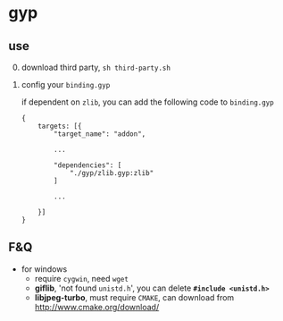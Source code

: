 # gyp

## use

0. download third party, `sh third-party.sh`
0. config your `binding.gyp`

    if dependent on `zlib`, you can add the following code to `binding.gyp`

    ```
    {
        targets: [{
            "target_name": "addon",
            
            ...

            "dependencies": [
                "./gyp/zlib.gyp:zlib"
            ]

            ...
            
        }]
    }
    ```

## F&Q

- for windows
    - require `cygwin`, need `wget`
    - **giflib**, 'not found `unistd.h`', you can delete **`#include <unistd.h>`**
    - **libjpeg-turbo**, must require `CMAKE`, can download from http://www.cmake.org/download/